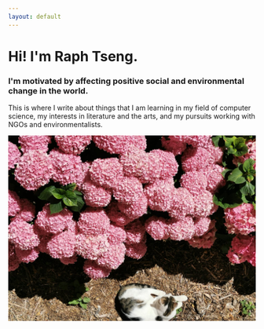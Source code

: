 ```yaml
---
layout: default
---
```


<div id = "main-text">
  <h1>
    Hi! I'm Raph Tseng. </h1>
  <h3>
    I'm motivated by affecting positive social and environmental change in the world. </h3>
  <p> This is where I write about things that I am learning in my field of computer science, my interests in literature and the arts, and my pursuits working with NGOs and environmentalists. </p>
</div>

<div id="image-container" class="noselect">
  <img id="primary-mainimg" class="main-image" src="assets/img/119916132_1272694136408821_5749101384131024825_n.jpg"> 
</div>

<link rel="stylesheet" href="assets/css/index.css">
  
